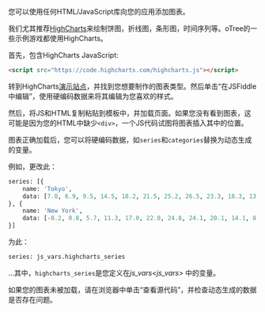 您可以使用任何HTML/JavaScript库向您的应用添加图表。

我们尤其推荐[HighCharts]()来绘制饼图，折线图，条形图，时间序列等。oTree的一些示例游戏都使用HighCharts。

首先，包含HighCharts JavaScript:

```html
<script src="https://code.highcharts.com/highcharts.js"></script>
```

转到HighCharts[演示站点]()，并找到您想要制作的图表类型。然后单击“在JSFiddle中编辑”，使用硬编码数据来将其编辑为您喜欢的样式。

然后，将JS和HTML复制粘贴到模板中，并加载页面。如果您没有看到图表，这可能是因为您的HTML中缺少`<div>`，一个JS代码试图将图表插入其中的位置。

图表正确加载后，您可以将硬编码数据，如`series`和`categories`替换为动态生成的变量。

例如，更改此：

```python
series: [{
    name: 'Tokyo',
    data: [7.0, 6.9, 9.5, 14.5, 18.2, 21.5, 25.2, 26.5, 23.3, 18.3, 13.9, 9.6]
}, {
    name: 'New York',
    data: [-0.2, 0.8, 5.7, 11.3, 17.0, 22.0, 24.8, 24.1, 20.1, 14.1, 8.6, 2.5]
}]
```

为此：

```python
series: js_vars.highcharts_series
```

...其中，`highcharts_series`是您定义在*js_vars&lt;js_vars&gt;* 中的变量。

如果您的图表未被加载，请在浏览器中单击“查看源代码”，并检查动态生成的数据是否存在问题。
